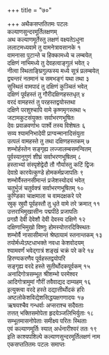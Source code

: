 +++
title = "७०"

+++
अथैकसप्ततितमः पटलः  
कल्याणसुन्दरमूर्तिलक्षणम्  
अथ कल्याणमूर्तेस्तु लक्षणं वक्ष्यतेऽधुना   
ललाटमध्यवामे तु वामनेत्रावसानके १  
वामनासा पुटान्ते च हिक्कामध्ये च लम्बयेत्  
दक्षिणं नाभिमध्ये तु देवहत्वाङ्गुलं भवेत् २  
नीत्वा स्थिताङ्घ्रिगुल्फस्य मध्ये सूत्रं प्रलम्बयेत्  
द्व्यन्तरं नतमानं च समभङ्गं यथा तथा ३  
सुस्थितं वामपादं तु दक्षिणं कुञ्चितं भवेत्  
दक्षिणं पूर्वहस्तं तु गौरीदक्षिणहस्तधृत् ४  
वरदं वामहस्तं तु परहस्तद्वयोस्तथा  
दक्षिणे परशुश्चापि वामे कृष्णमृगस्तथा ५  
जटामकुटसंयुक्तः सर्वाभरणभूषितः  
देवः प्रवाळवर्णाभः पार्श्वे तस्य विशेषतः ६  
सव्य श्यामनिभादेवी प्राग्वन्मानादिसंयुता  
उत्पलं वामहस्ते तु तथा दक्षिणहस्तकम् ७  
शम्भोर्हस्तेन सङ्गृह्य लज्जालम्बसमन्वितम्  
पूर्वस्यानुगुणं शीघ्रं सर्वाभरणभूषितम् ८  
हस्ताभ्यां संस्पृशेद्वेदौ तौ गौर्यास्तु कटिं द्विजः  
देवाग्रे कारयेत्कुण्डे होमकर्मप्रजापतिः ९  
शम्भोर्वैस्तनसीमान्तं प्रजेशस्योदयं भवेत्  
चतुर्भुजं चतुर्वक्त्रं सर्वाभरणभूषितम् १०  
कुण्डिका चाक्षमाला च वामदक्षकरे परे  
स्रुक् स्रुवौ पूर्वहस्तौ तु धृते वामे तरे क्रमात् ११  
उत्तराभिमुखासीनः पद्मपीठे प्रजापतिः  
प्रगग्रौ देवी देवेशौ देवी देवस्य दक्षिणे १२  
दक्षिणाभिमुखो विष्णुः होमस्योत्तरदिक्स्थितः  
शम्भोर्वै नासासीमान्तं श्रेष्ठायामं स्तनान्तकम् १३  
तयोर्मध्येऽष्टधाभक्ते नवधा केशवोदयम्  
श्यामवर्णं भवेद्गात्रं शङ्खं चक्रं परे करे १४  
हिरण्यकरणैव पूर्वहस्तद्वयोपरि  
सङ्गृह्य वरदे हस्ते सुतीर्थोदकपूर्वकम् १५  
अनादिगोत्रसम्भूत श्रीशम्भो परमेश्वर  
आदिगोत्रामुमां गौरीं तवैवाद्यद दाम्यहम् १६  
इत्युक्त्वा वरदे हस्ते दद्यात्तीर्थोदकं हरिः  
अष्टलोकेशविद्येशसिद्धयक्षगणादयः १७  
ऋषयश्चैव गन्धर्वाः अप्सराश्च सदैवताः  
तत्तत् भक्तिसमोपेता हृदयेञ्जलिभिर्युताः १८  
सम्भूतमासनोपेताः समीक्ष्य परितः स्थिताः  
एवं कल्याणमूर्तिः स्यात् अर्धनारीश्वरं ततः १९  
इति काश्यपशिल्पे कल्याणसुन्दरमूर्तिलक्षणं नाम   
एकसप्ततितमः पटलः समाप्तः  
   
